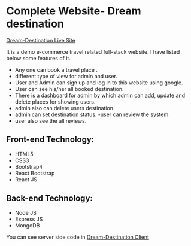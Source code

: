 # Complete Website- Dream destination

[ Dream-Destination Live Site](https://dream-destination-f64f9.web.app/)

It is a demo e-commerce travel related full-stack website. I have listed below some features of it. 

- Any one can book a travel place .
- different type of view for admin and user.
- User and Admin can sign up and log in to this website using google.
- User can see his/her all  booked destination. 
- There is a dashboard for admin by which admin can add, update and delete places for showing users. 
- admin also can delete users destination.
- admin can set destination status.
-user can review the system. 
- user also  see the all reviews.

## Front-end Technology: 
- HTML5
- CSS3
- Bootstrap4
- React Bootstrap
- React JS
## Back-end Technology: 
- Node JS
- Express JS
- MongoDB

You can see server side code in [ Dream-Destination Client](https://github.com/Porgramming-Hero-web-course/complete-website-server-Aporbo)
